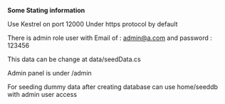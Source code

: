 <Strong> Some Stating information </Strong>

Use Kestrel on  port 12000 Under https protocol by default

There is admin role user with Email of : admin@a.com and password : 123456

This data can be change at data/seedData.cs 

Admin panel is under /admin

For seeding dummy data after creating database can use  home/seeddb  with admin user access 
